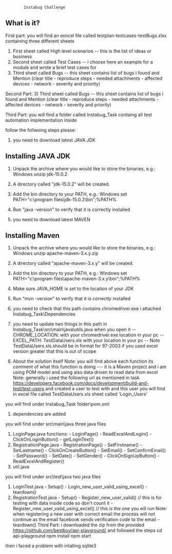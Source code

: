 			
			Instabug Challenge

  What is it?
  -----------
First part:
you will find an exncel file called testplan-testcases-testBugs.xlsx containing three different sheets
   1) First sheet called High level scenarios
     -- this is the list of ideas or business 
   2) Second sheet called Test Cases
     -- i choose here an example for a module and wrote a brief test cases for 
   3) Third sheet called Bugs
     -- this sheet contains list of bugs i found and Mention (clear title - reproduce steps - needed attachments - affected devices - network - severity and priority) 


Second Part:
3) Third sheet called Bugs
     -- this sheet contains list of bugs i found and Mention (clear title - reproduce steps - needed attachments - affected devices - network - severity and priority) 
     
Third Part:
you will find a folder called Instabug_Task containg all test automation implementation inside

follow the follwoing steps please:

1) you need to download latest JAVA JDK 
 
 Installing JAVA JDK 
  ----------------

  1) Unpack the archive where you would like to store the binaries, e.g.:
    Windows
      unzip jdk-15.0.2

  2) A directory called "jdk-15.0.2" will be created.

  3) Add the bin directory to your PATH, e.g.:
    Windows
      set PATH="c:\program files\jdk-15.0.2\bin";%PATH%

  4) Run "java -version" to verify that it is correctly installed 

2) you need to download latest MAVEN

 Installing Maven
  ----------------

  1) Unpack the archive where you would like to store the binaries, e.g.:
    Windows
      unzip apache-maven-3.x.y.zip

  2) A directory called "apache-maven-3.x.y" will be created.

  3) Add the bin directory to your PATH, e.g.:
    Windows
      set PATH="c:\program files\apache-maven-3.x.y\bin";%PATH%

  4) Make sure JAVA_HOME is set to the location of your JDK

  5) Run "mvn -version" to verify that it is correctly installed 

3) you need to check that this path contains chromedriver.exe i attached Instabug_Task\Dependencies 
4) you need to update two things in this path in Instabug_Task\src\main\java\utils.java when you open it
    -- CHROME_LOCATION: with your chromedriver.exe location in your pc
    -- EXCEL_PATH: TestDataUsers.xls with your location in your pc
    -- Note TestDataUsers.xls should be in format for 97-2003 if you used excel version greater that this is out of scope
    
5) About the solution itself
Note: you will find above each function its comment of what this function is doing
--- it is a Maven project and i am using POM model and using also data driven to read data from excel
Note: generally i used the following url as mentioned in task https://developers.facebook.com/docs/development/build-and-test/test-users and created a user to test with and this user you will find in excel file called TestDataUsers.xls sheet called 'Login_Users' 

you will find under Instabug_Task folder\pom.xml 
 1) dependencies are added

you will find under src\main\java three java files 
 1) LoginPage.java
     functions: - LoginPage()
                - ReadExcelAndLogin()
		- ClickOnLoginButton()
		- getLoginText()
 2) RegistrationPage.java
      		- RegistrationPage()
		- SetFirstname()
		- SetLastname()
		- ClickOnCreateButton()
		- SetEmail()
		- SetConfirmEmail()
		- SetPassword()
		- SetDate()
		- SetGender()
		- ClickOnSignUpButton()
		- ReadExcelAndRegister()
 3) util.java
 
you will find under src\test\java two java files 
 1) LoginTest.java
 		- Setup()
		- Login_new_user_valid_using_excel()
		- teardown()
 2) RegistrationTest.java
 		- Setup()
		- Register_new_user_valid() // this is for testing with data inside code so don't count it
		- Register_new_user_valid_using_excel() // this is the one you eill run 
		Note: when registering a new user with correct email the process will not continue as the email facebook sends verification code to the email 
		- teardown()
Third Part:
i downloaded the zip from the provided https://github.com/bestbuy/api-playground/ and followed the steps
cd api-playground
npm install
npm start

then i faced a problem with intalling sqlite3 
